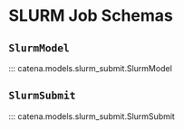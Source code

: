 # SLURM Job Schemas

## <a name="slurm_job"></a><code>SlurmModel</code>
::: catena.models.slurm_submit.SlurmModel

## <a name="slurm_submit"></a><code>SlurmSubmit</code>
::: catena.models.slurm_submit.SlurmSubmit
